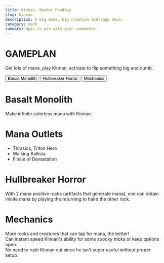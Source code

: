 ```yaml
---
title: Kinnan, Bonder Prodigy
slug: kinnan
description: A big mana, big creature midrange deck.
category: cedh
summary: Spin to win with your commander.
---
```


<h1 class="text-2xl text-violet-400"> GAMEPLAN </h1>

Get lots of mana, play Kinnan, activate to flip something big and dumb.

<div class="tab overflow-hidden my-2">
  <button class="tablinks border border-black p-1" onclick="openTab(event, 'Basalt')">Basalt Monolith</button>
  <button class="tablinks border border-black p-1" onclick="openTab(event, 'Hullbreaker')">Hullbreaker Horror</button>
  <button class="tablinks border border-black p-1" onclick="openTab(event, 'Mechanics')">Mechanics</button>
</div>

<div id="Basalt" class="tabcontent border border-solid border-stone-600 p-4">
    <h1 class="text-2xl text-purple-400"> Basalt Monolith </h1>
    <div>
        Make infinite colorless mana with Kinnan.
    </div>
    <h1 class="text-xl text-purple-400"> Mana Outlets </h1>
    <ul class="px-4 list-disc">
        <li>Thrasios, Triton Hero </li>
        <li> Walking Ballista </li>
        <li> Finale of Devastation</li>
    </ul>
</div>

<div id="Hullbreaker" class="tabcontent hidden border border-solid border-stone-600 p-4">
    <h1 class="text-2xl text-purple-400"> Hullbreaker Horror </h1>
    <div>
        With 2 mana positive rocks (artifacts that generate mana), one can obtain ininite mana by playing the returning to hand the other rock.
    </div>
</div>

<div id="Mechanics" class="tabcontent hidden border border-solid border-stone-600 p-4">
    <h1 class="text-2xl text-purple-400"> Mechanics </h1>
    <div>
        <span class="mb-1">
            More rocks and creatures that can tap for mana, the better!
        </span>
        <br/>
        <span class="mb-1">
            Can instant speed Kinnan's ability for some spooky tricks or keep options open.
        </span>
        <br/>
        <span class="mb-1">
            No need to rush Kinnan out since he isn't super useful without proper setup.
        </span>
    </div>
</div>

<script type="text/javascript">     
    function openTab(evt, tabName) {

    let i, tabcontent, tablinks;

    tabcontent = document.getElementsByClassName("tabcontent");
    for (i = 0; i < tabcontent.length; i++) {
        tabcontent[i].style.display = "none";
    }

    tablinks = document.getElementsByClassName("tablinks");
    for (i = 0; i < tablinks.length; i++) {
        tablinks[i].className = tablinks[i].className.replace(" active", "");
    }

    document.getElementById(tabName).style.display = "block";
    evt.currentTarget.className += " active";
    }
</script>